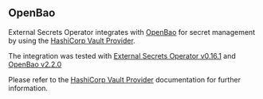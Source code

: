 ## OpenBao

External Secrets Operator integrates with [OpenBao](https://openbao.org) for secret management by using the [HashiCorp Vault Provider](./hashicorp-vault.md).

The integration was tested with [External Secrets Operator v0.16.1](https://github.com/external-secrets/external-secrets/releases/tag/v0.16.1) and [OpenBao v2.2.0](https://github.com/openbao/openbao/releases/tag/v2.2.0)

Please refer to the [HashiCorp Vault Provider](./hashicorp-vault.md) documentation for further information.
